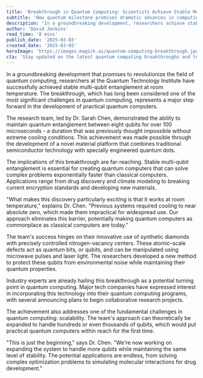 ```yaml
---
title: 'Breakthrough in Quantum Computing: Scientists Achieve Stable Multi-Qubit Entanglement'
subtitle: 'New quantum milestone promises dramatic advances in computing power'
description: 'In a groundbreaking development, researchers achieve stable multi-qubit entanglement at room temperature, promising to revolutionize quantum computing. This major step forward brings practical quantum computers closer to reality, with potential applications spanning drug discovery, climate modeling, and more.'
author: 'David Jenkins'
read_time: '8 mins'
publish_date: '2025-03-03'
created_date: '2025-03-03'
heroImage: 'https://images.magick.ai/quantum-computing-breakthrough.jpg'
cta: 'Stay updated on the latest quantum computing breakthroughs and tech innovations by following us on LinkedIn. Join our community of forward-thinking professionals shaping the future of technology.'
---
```


In a groundbreaking development that promises to revolutionize the field of quantum computing, researchers at the Quantum Technology Institute have successfully achieved stable multi-qubit entanglement at room temperature. The breakthrough, which has long been considered one of the most significant challenges in quantum computing, represents a major step forward in the development of practical quantum computers.

The research team, led by Dr. Sarah Chen, demonstrated the ability to maintain quantum entanglement between eight qubits for over 100 microseconds - a duration that was previously thought impossible without extreme cooling conditions. This achievement was made possible through the development of a novel material platform that combines traditional semiconductor technology with specially engineered quantum dots.

The implications of this breakthrough are far-reaching. Stable multi-qubit entanglement is essential for creating quantum computers that can solve complex problems exponentially faster than classical computers. Applications range from drug discovery and climate modeling to breaking current encryption standards and developing new materials.

"What makes this discovery particularly exciting is that it works at room temperature," explains Dr. Chen. "Previous systems required cooling to near absolute zero, which made them impractical for widespread use. Our approach eliminates this barrier, potentially making quantum computers as commonplace as classical computers are today."

The team's success hinges on their innovative use of synthetic diamonds with precisely controlled nitrogen-vacancy centers. These atomic-scale defects act as quantum bits, or qubits, and can be manipulated using microwave pulses and laser light. The researchers developed a new method to protect these qubits from environmental noise while maintaining their quantum properties.

Industry experts are already hailing this breakthrough as a potential turning point in quantum computing. Major tech companies have expressed interest in incorporating this technology into their quantum computing programs, with several announcing plans to begin collaborative research projects.

The achievement also addresses one of the fundamental challenges in quantum computing: scalability. The team's approach can theoretically be expanded to handle hundreds or even thousands of qubits, which would put practical quantum computers within reach for the first time.

"This is just the beginning," says Dr. Chen. "We're now working on expanding the system to handle more qubits while maintaining the same level of stability. The potential applications are endless, from solving complex optimization problems to simulating molecular interactions for drug development."
